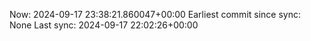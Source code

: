 Now: 2024-09-17 23:38:21.860047+00:00 Earliest commit since sync: None Last sync: 2024-09-17 22:02:26+00:00
